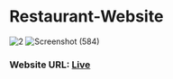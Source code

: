 # Restaurant-Website

![2](https://github.com/adityapandey1111/Restraunt-Website/assets/114282369/ea939ad3-eb4e-4937-82c3-16fc347b030c)
![Screenshot (584)](https://github.com/adityapandey1111/Restraunt-Website/assets/114282369/984b7bc8-731b-4293-96f6-865daaa3b7e3)

### Website URL: [Live](https://adityapandey1111.github.io/Restraunt-Landing-Page/)
